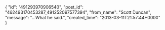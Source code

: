 {
   "id": "491293970906540",
   "post_id": "462493170453287_491252097577394",
   "from_name": "Scott Duncan",
   "message": "...What he said.",
   "created_time": "2013-03-11T21:57:44+0000"
 }
